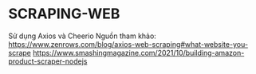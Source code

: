 # SCRAPING-WEB
Sử dụng Axios và Cheerio
Nguồn tham khảo:
https://www.zenrows.com/blog/axios-web-scraping#what-website-you-scrape
https://www.smashingmagazine.com/2021/10/building-amazon-product-scraper-nodejs
